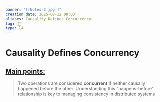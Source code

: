 ```yaml
---
banner: "[[Notes-2.jpg]]"
creation date: 2025-08-12 00:03
aliases: Causality Defines Concurrency
tag: 👨‍💻
type: l4
---
```

# Causality Defines Concurrency
## <u>Main points:</u>
> Two operations are considered **concurrent** if neither causally happened before the other. Understanding this "happens-before" relationship is key to managing consistency in distributed systems
